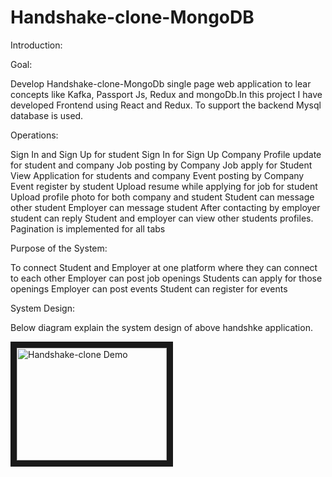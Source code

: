 # Handshake-clone-MongoDB

Introduction: 

Goal: 

Develop Handshake-clone-MongoDb single page web application to lear concepts like Kafka, Passport Js, Redux and mongoDb.In this project I have developed Frontend using React and Redux. To support the backend Mysql database is used.

Operations:

Sign In and Sign Up for student
Sign In for Sign Up Company
Profile update for student and company 
Job posting by Company
Job apply for Student
View Application for students and company
Event posting by Company
Event register by student
Upload resume while applying for job for student
Upload profile photo for both company and student
Student can message other student
Employer can message student
After contacting by employer student can reply
Student and employer can view other students  profiles.
Pagination is implemented for all tabs

Purpose of the System: 

To connect Student and Employer at one platform where they can connect to each other
Employer can post job openings 
Students can apply for those openings 
Employer can post events 
Student can register for events





System Design:

Below diagram explain the system design of above handshke application.
 
  

<a href="http://www.youtube.com/watch?feature=player_embedded&v=6ExiG9cqJ2c" target="_blank"><img src="http://img.youtube.com/vi/6ExiG9cqJ2c/0.jpg" 
alt="Handshake-clone Demo" width="240" height="180" border="10" /></a>
